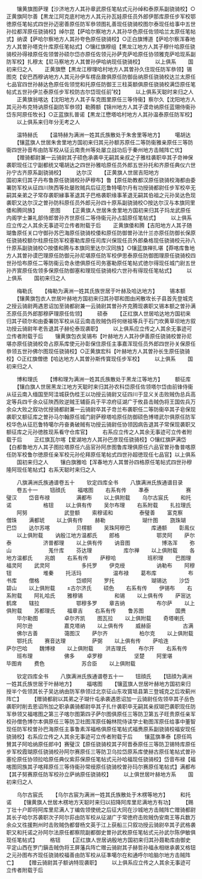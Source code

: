 <!-- { "loadSidebar": true } -->
　　镶黄旗图萨理【沙济地方人其孙章武原任笔帖式元孙绰和泰原系副骁骑校】○正黄旗阿尔善【黒龙江阿克底村地方人其元孙瓦娃原任员外郎伊那库原任步军校鄂徳原任笔帖式四世孙迈密善原任防军叅领图礼善现任骁骑校图尔泰现任给事中五世孙拉都浑原任骁骑校】绰尔昆【萨哈尔察地方人其孙华色原任佐领哈兰太原任笔帖式】纳谟【萨哈尔察地方人其孙夸色原任骁骑校】○正白旗博道【萨哈尔察浑春地方人其曽孙塔克什库原任笔帖式】○镶红旗穆组【黒龙江地方人其子穆什哈原任骁骑校孙得禄原任佐领曽孙硕尔岱亦原任佐领元孙萨克萨哈原任协领雅克萨哈现系副防军校】扎穆太【尼马察地方人其曽孙伊哈纳现任骁骑校】
　　以上俱系
　　国初来归之人
　　正黄旗懋【黒龙江穆理哈村地方人其曽孙久住现任防军叅领】锡图克【安巴西穆讷地方人其元孙伊车楞岳鼐俱原任防御岳纳原任骁骑校达兰太原任七品官四世孙赫达色原任佐领觉和托原任防御王三柱英额俱原任骁骑校满岱原任笔帖式五世孙伊兰泰原任步军校防古尔岱现任前校】
　　以上俱系天聪时来归之人
　　正黄旗翁喀达【沈阳地方人其子车克图里原任三等侍衞】察尔久【沈阳地方人其元孙布克特讷原任副防军叅领】勒腾额【锦州地方人其子谟竒纳原任蓝翎侍衞孙岱东阿原任牧长】○正蓝旗扎普诺【黒龙江懋塔哈村地方人其孙温泰原任防军校】
　　以上俱系来归年分无考之人












　　温特赫氏
　　【温特赫为满洲一姓其氏族散处于朱舍里等地方】
　　噶胡达
　　【镶蓝旗人世居朱舍里地方国初来归其元孙额苏原任二等防衞雅亲原任三等防衞四世孙音布由防军校从征云南贵州等处屡立战功后于秦州地方击贼阵亡优】
　　【赠骑都尉兼一云骑尉其子硕色承袭卒无嗣其亲叔之子雅柱袭职卒其子竒神保袭职现任江宁副都统又噶胡达之四世孙雅哈原任员外郎五世孙托和齐原任典仪六世孙宁古齐原系副骁骑校】
　　达尔汉
　　【正黄旗人世居吉阳地方　　　　　　　国初来归其子丹布鲁原任骁骑校孙萨穆布】鲁【原任助教都汉原任骁骑校海都由委署防军校从征四川陜西等处屡败贼兵后征厄鲁特噶尔丹有功授骑都尉任步军校卒无嗣其亲弟之子常存袭职縁事革退其子巴格袭职缘事革退无嗣其伯祖之元孙吴达色现袭职又达尔汉之曽孙防科原任员外郎元孙四十原系副骁骑校○按达尔汉与本旗同里倭和腾同族】
　　恩图
　　【正黄旗人世居朱舍里地方国初来归其子玛龙武原任内阁学士兼礼部侍郎曽孙齐世原任二等侍衞元孙占韶原任笔帖式】
　　以上俱系应立传之人其余无事迹可立传者附载于后
　　正黄旗倭和腾【吉阳地方人其子随瑚鲁原任关口守御孙苏巴海原任骁骑校倭和原任防御曽孙法什兰亦原任防御长保原任骁骑校额尔柱原任防军校塞勒库原任司库兴保现任员外郎桑格现任骁骑校元孙八什原系副骁骑校○按倭和腾与本旗同里达尔汉同族】○镶蓝旗禅扎堪【莽喀库鲁地方人其曽孙谟巴理原任防御元孙尼堪原任防军校伊思泰原任防御图理原任骁骑校四世孙恰布原任二等防衞云竒永徳俱原任司务塞勒原任笔帖式徳尔得现任城门尉五世孙齐賔原任佐领多保原任防御塞和理现任骁骑校六世孙有得现任笔帖式】
　　以上俱系
　　国初来归之人




　　梅勒氏
　　【梅勒为满洲一姓其氏族世居于叶赫及哈达地方】
　　锡本额
　　【镶黄旗包衣人世居叶赫地方国初来归其孙鄂和图由闲散攻长子县首先登城克之授云骑尉两遇恩诏加至骑都尉兼一云骑尉其曽孙齐克腾现袭职又锡本额之曽孙满丕原任员外郎那穆萨理原任佐领】
　　硕泰
　　【正红旗人世居哈达地方国初来归其子硕尔和由委署防军校从征云南击败贼伪将何继祖等兵于石门坎黄草坝地方叙功授云骑尉年老告退其子赫伦泰现袭职】
　　以上俱系应立传之人其余无事迹可立传者附载于后
　　镶黄旗包衣吴锡布【叶赫地方人其孙伊善原任骁骑校曽孙尼堪亦原任骁骑校竒占原系库使元孙彰保住原任主事嘉浑现任员外郎四世孙关保原任叅领五世孙佛尔图现任骁骑校】○正黄旗宏科【叶赫地方人其曽孙长生原任骁骑校】○正红旗僧徳【哈达地方人其曽孙斯传寳现任步军校】
　　以上俱系
　　国初来归之人














　　博和理氏
　　【博和理为满洲一姓其氏族散处于黑龙江等地方】
　　额征库
　　【镶白旗人世居黑龙江地方天聪时来归其孙农科岱原任佐领塔尔岱由前锋侍衞从征云南入缅国至阿洼城获伪桂王以功授云骑尉又征四川于显义关击败贼伪总兵高定等兵四千余众征陜西败逆贼王辅臣兵于平凉府征湖广于攸县击贼伪将王国佐兵万余众大败之叙功优授骑都尉兼一云骑尉卒其子竒兰布袭职任二等防衞卒其子皂保现袭职又额征库之曽孙马尔翰原任城门尉萨穆塔哈原任防御硕色博塔武尔俱原任防军校华色从征厄鲁特噶尔丹奋勇破贼有功授云骑尉任协领因病告退其子常保现袭职又额征库之元孙徳胜现系看守仓库官】
　　右系应立传之人其余无事迹可立传者附载于后
　　正红旗瓦尔喀【爱湖地方人其孙巴彦现任骁骑校】○镶红旗萨满岱【白都鲁地方人其子图拉塔原任六品官孙阿彦图鲁库理俱原任六品官曽孙鲁普喀原任防军校鲁尔徳原任亲军校元孙伦拜原任笔帖式四世孙超徳现任七品官】以上俱系
　　国初来归之人
　　镶白旗雅哈【浑春地方人其曽孙四格原任笔帖式四世孙穆隆阿现任笔帖式】右系天聪时来归之人












　　八旗满洲氏族通谱卷五十
　　钦定四库全书
　　八旗满洲氏族通谱目录
　　卷五十一
　　钮顔氏
　　福喀图
　　右系有传
　　凖泰　　　　　　　赛璧汉
　　岱音布禄　　　　　满都布
　　以上俱附载
　　乌尔古宸氏
　　和托诺　　　　　　格钮
　　以上俱有传
　　吴尔布理
　　右系附载
　　扎拉理氏
　　阿努　　　　　　　武登额
　　索穆诺和　　　　　泰璧善
　　富克察　　　　　　僧珠
　　满都琥
　　以上俱有传
　　赫勒　　　　　　　瑚什图
　　旒珠瑚　　　　　　巴岱
　　达尔苏喀　　　　　贝楞额
　　吴珠阿穆巴　　　　库通额
　　彰鳯仪
　　以上俱附载
　　讷殷江地方温都氏
　　郎格　　　　　　　鄂灵阿
　　萨尔泰　　　　　　济普都理
　　以上俱有传
　　讷音图　　　　　　博洛浑
　　弥山　　　　　　　羗什库
　　芬达理　　　　　　库尔禅
　　以上俱附载
　　各地方温都氏
　　兆朗
　　右系有传
　　萨穆哈　　　　　　班积理
　　巴图理　　　　　　福灵阿
　　武灵阿　　　　　　多托罗
　　伊克绶　　　　　　讷勒布
　　阿穆钮　　　　　　堆秦
　　托活玛　　　　　　温布禄
　　葛布库　　　　　　布书库
　　僧格　　　　　　　岱顺阿
　　罗托　　　　　　　瑚锡达
　　沙岱　　　　　　　碧山
　　以上俱附载
　　古尔济氏
　　硕色
　　右系有传
　　伊锡布
　　右系附载
　　阿礼哈氏
　　雅穆锡　　　　　　和锡
　　以上俱有传
　　萨宻达　　　　　　鹤席
　　辖拉　　　　　　　鄂穆多罗
　　章吉纳　　　　　　布尔萨
　　以上俱附载
　　苏都理氏
　　福章吉
　　右系有传
　　鲁苏图　　　　　　国赉
　　毕尔勒图　　　　　卓尔齐凯
　　图瓦拉
　　以上俱附载
　　奇塔喇氏
　　阿尔逊　　　　　　嘉克塔纳
　　以上俱有传
　　威赫臣　　　　　　古满
　　佛尔古善　　　　　蔼图汉
　　萨尔齐　　　　　　柏尔克
　　以上俱附载
　　鄂托氏
　　赛音达理　　　　　萨弼
　　以上俱有传
　　萨哈连　　　　　　萨尔巴哈
　　魏博禄
　　以上俱附载
　　洪吉理氏
　　布尔开
　　右系有传
　　班布理　　　　　　佛多
　　卓罗穆　　　　　　坚楚
　　阿里堪　　　　　　毕图肯
　　费色　　　　　　　苏合臣
　　以上俱附载








　　钦定四库全书
　　八旗满洲氏族通谱卷五十一
　　钮顔氏
　　【钮顔为满洲一姓其氏族世居于叶赫地方】
　　福喀图
　　【镶蓝旗人世居叶赫地方国初来归授半个佐领其长子吴达纳由防军叅领过北京征山东攻寳坻县第三登城克之后攻蓟州阵亡】
　　【赠骑都尉以其弟之子瑚什屯承袭遇恩诏加一云骑尉任佐领卒其子岳色袭职时削去恩诏所加之职承袭骑都尉卒其子扎什袭职卒无嗣其亲叔瑚巴袭职现任防军叅领又福喀图之第三子喀尔图第四子萨尔图俱原任三等防卫第五子旺贵原任亲军校孙僧色博尔本俱原任三等防卫社图浑原任翰林院侍读学士勒图浑原任给事中董智现任防军校曽孙巴海原任主事鲁素浑福格俱原任笔帖式福赉原系副骁骑校福安现任骁骑校】右系应立传之人其余无事迹可立传者附载于后
　　镶蓝旗凖泰【原任鸣賛其子阿哈纳原任郎中】赛璧汉【原任骁骑校其子阿晋泰原任三等防卫锡特库原任步军校霞瑚原任骁骑校孙阿尔赛原任三等防卫乌拉岱原系库使赫古原任笔帖式曽孙塞伦原任协领拉哈原任典仪紫荪保原任笔帖式元孙哈福现任骁骑校】岱音布禄【福喀图同族其子喀拜原任三等侍衞孙常绶原任骁骑校曽孙玛尔赛原任笔帖式】满都布【其子努赛原任防军校孙立萨纳原任骁骑校】
　　以上俱世居叶赫地方系
　　国初来归之人










　　乌尔古宸氏
　　【乌尔古宸为满洲一姓其氏族散处于木楞等地方】
　　和托诺
　　【镶黄旗人世居木楞地方天聪时来归以招降阿库里尼满地方有功】
　　【赐丁壮十户即将阿库里尼满人丁编佐领使统之后征大同在沙城地方击贼阵亡赠骑都尉其长子哈尔苏袭职次子阿尔荪由防军校从征湖广于常徳府击败贼伪安南王等兵数万余众又徃援荆州时击败贼伪都督杨文英于江上获船三只叙功授云骑尉卒其子武格袭职又和托诺之孙阿尔法原任都察院副都御史曽孙武枚原任笔帖式元孙武尔陈伊敏俱现任笔帖式】
　　格钮
　　【正红旗人世居讷殷地方国初来归其孙聂勒库由御史平定山西在罗门鎭击贼伪将王屏藩兵阵亡赠云骑尉其子赫哲孙福永相继承袭又格钮之元孙图布齐现任骁骑校福善由防军校从征凖噶尔在和通呼尔哈脑尔地方击贼阵亡】
　　【赠云骑尉其子额讷特现袭职】
　　以上俱系应立传之人其余无事迹可立传者附载于后

